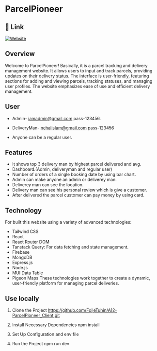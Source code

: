 
# ParcelPioneer




## 🔗 Link
[![Website](https://img.shields.io/badge/website-000?style=for-the-badge&logo=ko-fi&logoColor=white)](https://parcelpioneer.netlify.app/)

## Overview
<p>Welcome to ParcelPioneer! 
Basically, it is a parcel tracking and delivery management website. It allows users to input and track parcels, providing updates on their delivery status. The interface is user-friendly, featuring sections for adding and viewing parcels, tracking statuses, and managing user profiles. The website emphasizes ease of use and efficient delivery management. </p>


## User
- Admin- iamadmin@gmail.com pass-123456.

- DeliveryMan- nehalislam@gmail.com pass-123456

- Anyone can be a regular user.
## Features

- It shows top 3 delivery man by highest parcel delivered and avg.
- Dashboard.(Admin, deliveryman and regular user)
- Number of orders of a single booking date by using bar chart.
- Admin can make anyone an admin or deliverey man.
- Deliverey man can see the location.
- Delivery man can see his personal review which is give a customer.
- After delivered the  parcel customer can pay money by using card.


## Technology
For built this website using a variety of advanced technologies:
- Tailwind CSS
- React
- React Router DOM
- Tanstack Query: For data fetching and state management.
- Firebase
- MongoDB
- Express.js
- Node.js
- MUI Data Table
- Pigeon Maps
These technologies work together to create a dynamic, user-friendly platform for managing parcel deliveries.


## Use locally
1. Clone the Project
   https://github.com/FojleTuhin/A12-ParcelPioneer_Client.git
   
2. Install Necessary Dependencies
   npm install

4. Set Up Configuration and env file

5. Run the Project
   npm run dev






